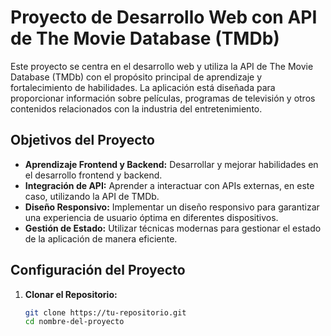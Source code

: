 # Proyecto de Desarrollo Web con API de The Movie Database (TMDb)

Este proyecto se centra en el desarrollo web y utiliza la API de The Movie Database (TMDb) con el propósito principal de aprendizaje y fortalecimiento de habilidades. La aplicación está diseñada para proporcionar información sobre películas, programas de televisión y otros contenidos relacionados con la industria del entretenimiento.

## Objetivos del Proyecto

- **Aprendizaje Frontend y Backend:** Desarrollar y mejorar habilidades en el desarrollo frontend y backend.
- **Integración de API:** Aprender a interactuar con APIs externas, en este caso, utilizando la API de TMDb.
- **Diseño Responsivo:** Implementar un diseño responsivo para garantizar una experiencia de usuario óptima en diferentes dispositivos.
- **Gestión de Estado:** Utilizar técnicas modernas para gestionar el estado de la aplicación de manera eficiente.

## Configuración del Proyecto

1. **Clonar el Repositorio:**
   ```bash
   git clone https://tu-repositorio.git
   cd nombre-del-proyecto

